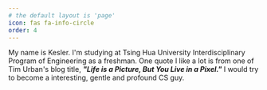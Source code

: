 ```yaml
---
# the default layout is 'page'
icon: fas fa-info-circle
order: 4
---
```



My name is Kesler. I'm studying at Tsing Hua University Interdisciplinary Program of Engineering as a freshman. One quote I like a lot is from one of Tim Urban's blog title, ***"Life is a Picture, But You Live in a Pixel."*** I would try to become a interesting, gentle and profound CS guy.
